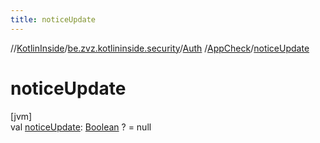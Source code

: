 ```yaml
---
title: noticeUpdate
---
```

//[KotlinInside](../../../../index.html)/[be.zvz.kotlininside.security](../../index.html)/[Auth](../index.html)
/[AppCheck](index.html)/[noticeUpdate](notice-update.html)

# noticeUpdate

[jvm]\
val [noticeUpdate](notice-update.html): [Boolean](https://kotlinlang.org/api/latest/jvm/stdlib/kotlin/-boolean/index.html)
? = null




